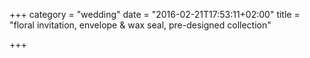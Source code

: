 +++
category = "wedding"
date = "2016-02-21T17:53:11+02:00"
title = "floral invitation, envelope & wax seal, pre-designed collection"

+++
